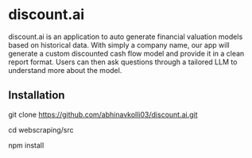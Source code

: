 ﻿# discount.ai

discount.ai is an application to auto generate financial valuation models based on historical data. With
simply a company name, our app will generate a custom discounted cash flow model and provide it in a
clean report format. Users can then ask questions through a tailored LLM to understand more about the
model.

## Installation

git clone https://github.com/abhinavkolli03/discount.ai.git

cd webscraping/src

npm install
